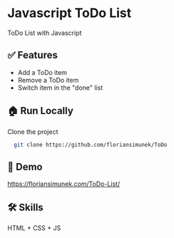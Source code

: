 
# Javascript ToDo List

ToDo List with Javascript

## ✅ Features

- Add a ToDo item
- Remove a ToDo item
- Switch item in the "done" list



## 🏠 Run Locally

Clone the project

```bash
  git clone https://github.com/floriansimunek/ToDo
```


## 🔎 Demo

https://floriansimunek.com/ToDo-List/
## 🛠️ Skills
HTML + CSS + JS